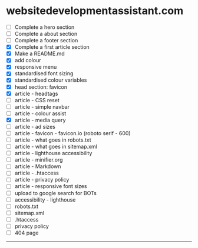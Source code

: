# websitedevelopmentassistant.com

- [ ] Complete a hero section
- [ ] Complete a about section
- [ ] Complete a footer section
- [x] Complete a first article section
- [x] Make a README.md
- [x] add colour
- [x] responsive menu
- [x] standardised font sizing
- [x] standardised colour variables
- [x] head section: favicon
- [x] article - headtags
- [ ] article - CSS reset
- [ ] article - simple navbar
- [ ] article - colour assist
- [x] article - media query
- [ ] article - ad sizes
- [ ] article - favicon - favicon.io (roboto serif - 600)
- [ ] article - what goes in robots.txt
- [ ] article - what goes in sitemap.xml
- [ ] article - lighthouse accessibility
- [ ] article - minifier.org
- [ ] article - Markdown
- [ ] article - .htaccess
- [ ] article - privacy policy
- [ ] article - responsive font sizes
- [ ] upload to google search for BOTs
- [ ] accessibility - lighthouse
- [ ] robots.txt
- [ ] sitemap.xml
- [ ] .htaccess
- [ ] privacy policy
- [ ] 404 page
---

